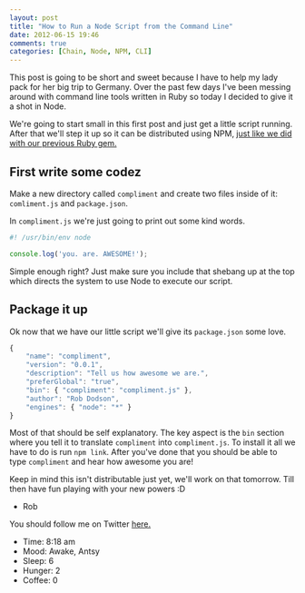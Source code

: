 ```yaml
---
layout: post
title: "How to Run a Node Script from the Command Line"
date: 2012-06-15 19:46
comments: true
categories: [Chain, Node, NPM, CLI]
---
```


This post is going to be short and sweet because I have to help my lady pack for her big trip to Germany. Over the past few days I've been messing around with command line tools written in Ruby so today I decided to give it a shot in Node.

<!--more-->

We're going to start small in this first post and just get a little script running. After that we'll step it up so it can be distributed using NPM, [just like we did with our previous Ruby gem.](http://robdodson.me/blog/2012/06/14/how-to-write-a-command-line-ruby-gem/)

## First write some codez

Make a new directory called `compliment` and create two files inside of it: `comliment.js` and `package.json`.

In `compliment.js` we're just going to print out some kind words.

``` js compliment/compliment.js
#! /usr/bin/env node

console.log('you. are. AWESOME!');
```

Simple enough right? Just make sure you include that shebang up at the top which directs the system to use Node to execute our script.

## Package it up

Ok now that we have our little script we'll give its `package.json` some love.

``` js compliment/package.json
{
    "name": "compliment",
    "version": "0.0.1",
    "description": "Tell us how awesome we are.",
    "preferGlobal": "true",
    "bin": { "compliment": "compliment.js" },
    "author": "Rob Dodson",
    "engines": { "node": "*" }
}
```

Most of that should be self explanatory. The key aspect is the `bin` section where you tell it to translate `compliment` into `compliment.js`. To install it all we have to do is run `npm link`. After you've done that you should be able to type `compliment` and hear how awesome you are!

Keep in mind this isn't distributable just yet, we'll work on that tomorrow. Till then have fun playing with your new powers :D

- Rob

You should follow me on Twitter [here.](http://twitter.com/rob_dodson)

- Time: 8:18 am
- Mood: Awake, Antsy
- Sleep: 6
- Hunger: 2
- Coffee: 0
